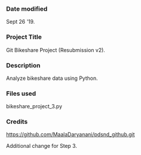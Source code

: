 ### Date modified
Sept 26 '19.

### Project Title
Git Bikeshare Project (Resubmission v2).

### Description
Analyze bikeshare data using Python.

### Files used
bikeshare_project_3.py

### Credits
https://github.com/MaalaDaryanani/pdsnd_github.git

Additional change for Step 3.
